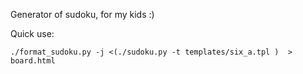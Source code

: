 Generator of sudoku, for my kids :)

Quick use:

```
./format_sudoku.py -j <(./sudoku.py -t templates/six_a.tpl )  > board.html
```
